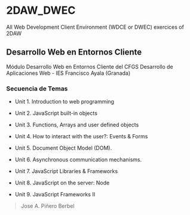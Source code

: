 # 2DAW_DWEC
All Web Development Client Environment (WDCE or DWEC) exercices of 2DAW

## Desarrollo Web en Entornos Cliente

Módulo Desarrollo Web en Entornos Cliente del CFGS Desarrollo de Aplicaciones Web - IES Francisco Ayala (Granada)

### Secuencia de Temas

- Unit 1. Introduction to web programming

- Unit 2. JavaScript built-in objects

- Unit 3. Functions, Arrays and user defined objects

- Unit 4. How to interact with the user?: Events & Forms

- Unit 5. Document Object Model (DOM).

- Unit 6. Asynchronous communication mechanisms.

- Unit 7. JavaScript Libraries & Frameworks

- Unit 8. JavaScript on the server: Node

- Unit 9. JavaScript Frameworks II

  

> Jose A. Piñero Berbel
